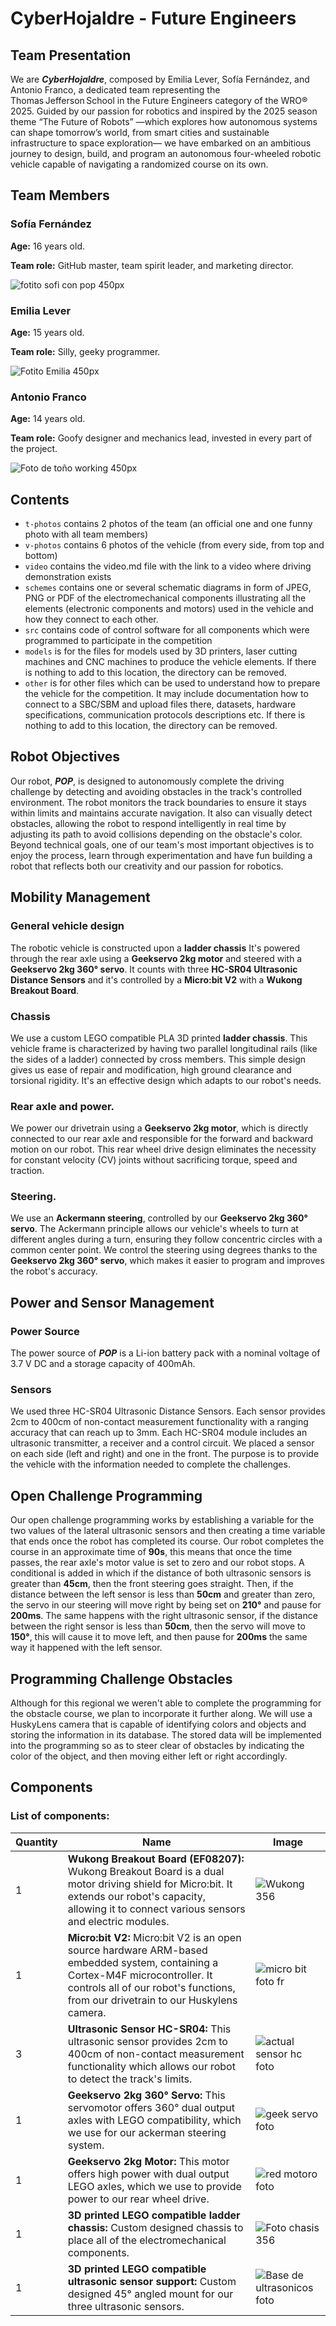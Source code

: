 CyberHojaldre - Future Engineers
====

## Team Presentation

We are ***CyberHojaldre***, composed by Emilia Lever, Sofía Fernández, and Antonio Franco, a dedicated team representing the Thomas Jefferson School in the Future Engineers category of the WRO® 2025. Guided by our passion for robotics and inspired by the 2025 season theme “The Future of Robots” —which explores how autonomous systems can shape tomorrow’s world, from smart cities and sustainable infrastructure to space exploration— we have embarked on an ambitious journey to design, build, and program an autonomous four-wheeled robotic vehicle capable of navigating a randomized course on its own.


## Team Members

### Sofía Fernández

**Age:** 16 years old.

**Team role:** GitHub master, team spirit leader, and marketing director.

![fotito sofi con pop 450px](https://github.com/user-attachments/assets/c3ba33b2-c8ce-4c3d-9c67-56cd106d86f9)

### Emilia Lever
**Age:** 15 years old.

**Team role:** Silly, geeky programmer.

![Fotito Emilia 450px](https://github.com/user-attachments/assets/867450cc-e837-4dd9-a26e-c205a49c0907)

### Antonio Franco
**Age:** 14 years old.

**Team role:** Goofy designer and mechanics lead, invested in every part of the project.

![Foto de toño working 450px](https://github.com/user-attachments/assets/905fb398-edc0-4923-b230-d9369edf9215)


## Contents

* `t-photos` contains 2 photos of the team (an official one and one funny photo with all team members)
* `v-photos` contains 6 photos of the vehicle (from every side, from top and bottom)
* `video` contains the video.md file with the link to a video where driving demonstration exists
* `schemes` contains one or several schematic diagrams in form of JPEG, PNG or PDF of the electromechanical components illustrating all the elements (electronic components and motors) used in the vehicle and how they connect to each other.
* `src` contains code of control software for all components which were programmed to participate in the competition
* `models` is for the files for models used by 3D printers, laser cutting machines and CNC machines to produce the vehicle elements. If there is nothing to add to this location, the directory can be removed.
* `other` is for other files which can be used to understand how to prepare the vehicle for the competition. It may include documentation how to connect to a SBC/SBM and upload files there, datasets, hardware specifications, communication protocols descriptions etc. If there is nothing to add to this location, the directory can be removed.


## Robot Objectives

Our robot, ***POP***, is designed to autonomously complete the driving challenge by detecting and avoiding obstacles in the track's controlled environment. The robot monitors the track boundaries to ensure it stays within limits and maintains accurate navigation. It also can visually detect obstacles, allowing the robot to respond intelligently in real time by adjusting its path to avoid collisions depending on the obstacle's color. Beyond technical goals, one of our team's most important objectives is to enjoy the process, learn through experimentation and have fun building a robot that reflects both our creativity and our passion for robotics.


## Mobility Management

### General vehicle design

The robotic vehicle is constructed upon a **ladder chassis** It's powered through the rear axle using a **Geekservo 2kg motor** and steered with a **Geekservo 2kg 360° servo**. It counts with three **HC-SR04 Ultrasonic Distance Sensors** and it's controlled by a **Micro:bit V2** with a **Wukong Breakout Board**.

### Chassis

We use a custom LEGO compatible PLA 3D printed **ladder chassis**. This vehicle frame is characterized by having two parallel longitudinal rails (like the sides of a ladder) connected by cross members. This simple design gives us ease of repair and modification, high ground clearance and torsional rigidity. It's an effective design which adapts to our robot's needs.

### Rear axle and power.

We power our drivetrain using a **Geekservo 2kg motor**, which is directly connected to our rear axle and responsible for the forward and backward motion on our robot. This rear wheel drive design eliminates the necessity for constant velocity (CV) joints without sacrificing torque, speed and traction.

### Steering.

We use an **Ackermann steering**, controlled by our **Geekservo 2kg 360° servo**. The Ackermann principle allows our vehicle's wheels to turn at different angles during a turn, ensuring they follow concentric circles with a common center point. We control the steering using degrees thanks to the **Geekservo 2kg 360° servo**, which makes it easier to program and improves the robot's accuracy.


## Power and Sensor Management

### Power Source

The power source of ***POP*** is a Li-ion battery pack with a nominal voltage of 3.7 V DC and a storage capacity of 400mAh.

### Sensors

We used three HC-SR04 Ultrasonic Distance Sensors. Each sensor provides 2cm to 400cm of non-contact measurement functionality with a ranging accuracy that can reach up to 3mm. Each HC-SR04 module includes an ultrasonic transmitter, a receiver and a control circuit. We placed a sensor on each side (left and right) and one in the front. The purpose is to provide the vehicle with the information needed to complete the challenges.


## Open Challenge Programming

Our open challenge programming works by establishing a variable for the two values of the lateral ultrasonic sensors and then creating a time variable that ends once the robot has completed its course. Our robot completes the course in an approximate time of **90s**, this means that once the time passes, the rear axle's motor value is set to zero and our robot stops. A conditional is added in which if the distance of both ultrasonic sensors is greater than **45cm**, then the front steering goes straight. Then, if the distance between the left sensor is less than **50cm** and greater than zero, the servo in our steering will move right by being set on **210°** and pause for **200ms**. The same happens with the right ultrasonic sensor, if the distance between the right sensor is less than **50cm**, then the servo will move to **150°**, this will cause it to move left, and then pause for **200ms** the same way it happened with the left sensor.


## Programming Challenge Obstacles

Although for this regional we weren't able to complete the programming for the obstacle course, we plan to incorporate it further along. We will use a HuskyLens camera that is capable of identifying colors and objects and storing the information in its database. The stored data will be implemented into the programming so as to steer clear of obstacles by indicating the color of the object, and then moving either left or right accordingly.


## Components 

### List of components:

| Quantity | Name | Image | 
|----------|------|-------|
| 1 | **Wukong Breakout Board (EF08207):** Wukong Breakout Board is a dual motor driving shield for Micro:bit. It extends our robot's capacity, allowing it to connect various sensors and electric modules. |![Wukong 356](https://github.com/user-attachments/assets/f61d7b43-7f9b-4200-968f-b53a5e719830)|
| 1 | **Micro:bit V2:** Micro:bit V2 is an open source hardware ARM-based embedded system, containing a Cortex-M4F microcontroller. It controls all of our robot's functions, from our drivetrain to our Huskylens camera. | ![micro bit foto fr ](https://github.com/user-attachments/assets/63ed836f-7a6b-4cb8-be16-7a6c6e5b936f)|
| 3 | **Ultrasonic Sensor HC-SR04:** This ultrasonic sensor provides 2cm to 400cm of non-contact measurement functionality which allows our robot to detect the track's limits. | ![actual sensor hc foto](https://github.com/user-attachments/assets/c071d810-4a04-4574-bedc-33bf450cf54f)|
| 1 | **Geekservo 2kg 360° Servo:** This servomotor offers 360° dual output axles with LEGO compatibility, which we use for our ackerman steering system. |![geek servo foto ](https://github.com/user-attachments/assets/1e684391-a7db-41d3-aa21-46279865f448)|
| 1 | **Geekservo 2kg Motor:** This motor offers high power with dual output LEGO axles, which we use to provide power to our rear wheel drive.  | ![red motoro foto ](https://github.com/user-attachments/assets/4c64a7d7-cd24-4a07-8d68-9547b2d9988b)| 
| 1 | **3D printed LEGO compatible ladder chassis:** Custom designed chassis to place all of the electromechanical components. | ![Foto chasis 356](https://github.com/user-attachments/assets/bcf54100-cc62-41cf-b7a2-986d5c706e9e) |
| 1 | **3D printed LEGO compatible ultrasonic sensor support:** Custom designed 45° angled mount for our three ultrasonic sensors. | ![Base de ultrasonicos foto](https://github.com/user-attachments/assets/e4c0f42d-7b86-46fa-a101-3e69117f5fc4) |
